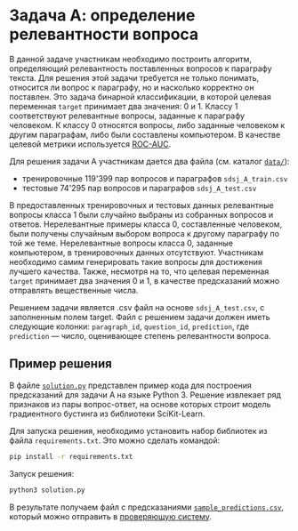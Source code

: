 # Задача А: определение релевантности вопроса

В данной задаче участникам необходимо построить алгоритм, определяющий релевантность поставленных вопросов к параграфу текста. Для решения этой задачи требуется не только понимать, относится ли вопрос к параграфу, но и насколько корректно он поставлен.
Это задача бинарной классификации, в которой целевая переменная `target` принимает два значения: 0 и 1. Классу 1 соответствуют релевантные вопросы, заданные к параграфу человеком. К классу 0 относятся вопросы, либо заданные человеком к другим параграфам, либо были составлены компьютером. В качестве целевой метрики используется [ROC-AUC](https://en.wikipedia.org/wiki/Receiver_operating_characteristic#Area_under_the_curve).

Для решения задачи А участникам дается два файла (см. каталог [`data/`](data/)):
- тренировочные 119'399 пар вопросов и параграфов `sdsj_A_train.csv`
- тестовые 74'295 пар вопросов и параграфов `sdsj_A_test.csv`

В предоставленных тренировочных и тестовых данных релевантные вопросы класса 1 были случайно выбраны из собранных вопросов и ответов. Нерелевантные примеры класса 0, составленные человеком, были получены случайным выбором вопроса к другому параграфу по той же теме. Нерелевантные вопросы класса 0, заданные компьютером, в тренировочных данных отсутствуют. Участникам необходимо самим генерировать такие вопросы для достижения лучшего качества. Также, несмотря на то, что целевая переменная `target` принимает два значения 0 и 1, в качестве предсказаний можно отправлять вещественные числа.

Решением задачи является .csv файл на основе `sdsj_A_test.csv`, с заполненным полем target. Файл с решением задачи должен иметь следующие колонки: `paragraph_id`, `question_id`, `prediction`, где `prediction` — число, оценивающее степень релевантности вопроса.

## Пример решения 

В файле [`solution.py`](solution.py) представлен пример кода для построения предсказаний для задачи A на языке Python 3. Решение извлекает ряд признаков из пары вопрос-ответ, на основе которых строит модель градиентного бустинга из библиотеки SciKit-Learn.

Для запуска решения, необходимо установить набор библиотек из файла `requirements.txt`. Это можно сделать командой:
```bash
pip install -r requirements.txt
```

Запуск решения:
```bash
python3 solution.py
```

В результате получаем файл с предсказаниями [`sample_predictions.csv`](sample_predictions.csv), который можно отправить в [проверяющую систему](https://contest.sdsj.ru/).
